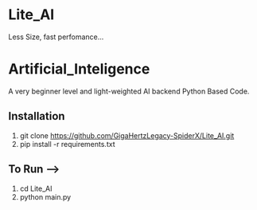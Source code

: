 # Lite_AI
Less Size, fast perfomance...

# Artificial_Inteligence 

A very beginner level and light-weighted AI backend Python Based Code.

## Installation

1. git clone https://github.com/GigaHertzLegacy-SpiderX/Lite_AI.git
2. pip install -r requirements.txt

## To Run -->

1. cd Lite_AI
2. python main.py

